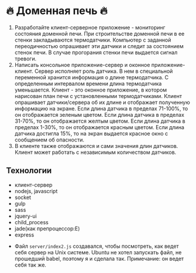 # :fire: Доменная печь :fire: 
1. Разработайте клиент-серверное приложение - мониторинг состояния доменной печи.
При строительстве доменной печи в ее стенки закладываются термодатчики. Компьютер с заданной переодичностью опрашивает эти датчики и следит за состоянием стенок печи. В случае прогорания стенки печи выдается сигнал тревоги.
2. Написать консольное приложение-сервер и оконное приложение-клиент. Сервер исполняет роль датчика. В нем в специальной переменной хранится информация о длине термодатчика. С определенным интервалом времени длина термодатчика уменьшается. Клиент - это оконное приложение, в котором нарисован план печи с установленными термодатчиками. Клиент опрашивает датчики/сервера об их длине и отображает полученную информацию на экране. Если длина датчика в пределах 71-100%, то он отображается зеленым цветом. Если длина датчика в пределах 31-70%, то он отображается желтым цветом. Если длина датчика в пределах 1-30%, то он отображается красным цветом. Если длина датчика достигла 15%, то на экран выдается красное окно с сообщением об опасности.
3. В клиенте также отображаются и сами значения длин датчиков. Клиент может работать с независимым количеством датчиков.

## Технологии

+ клиент-сервер
+ nodejs, javascript
+ socket
+ gulp
+ sass
+ jquery-ui
+ child_process
+ jade(как препроцессор:Е)
+ express

* Файл `server/index2.js` создавался, чтобы посмотреть, как ведет себя сервер на Unix системе. Ubuntu не хотел запускать файл, не прошедший babel, поэтому я и сделала так. Примечание: он ведет себя так же.